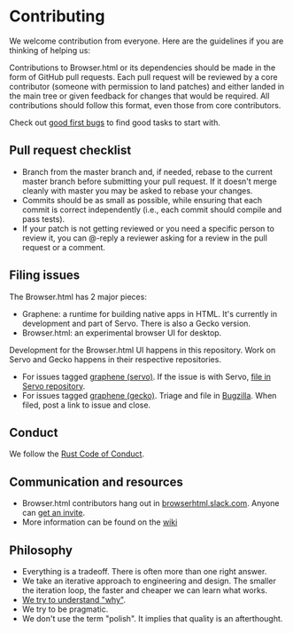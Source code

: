 # Contributing

We welcome contribution from everyone. Here are the guidelines if you are thinking of helping us:

Contributions to Browser.html or its dependencies should be made in the form of GitHub pull requests. Each pull request will be reviewed by a core contributor (someone with permission to land patches) and either landed in the main tree or given feedback for changes that would be required. All contributions should follow this format, even those from core contributors.

Check out [good first bugs](https://github.com/mozilla/browser.html/labels/good%20first%20bug) to find good tasks to start with.


## Pull request checklist

- Branch from the master branch and, if needed, rebase to the current master branch before submitting your pull request. If it doesn't merge cleanly with master you may be asked to rebase your changes.
- Commits should be as small as possible, while ensuring that each commit is correct independently (i.e., each commit should compile and pass tests).
- If your patch is not getting reviewed or you need a specific person to review it, you can @-reply a reviewer asking for a review in the pull request or a comment.


## Filing issues

The Browser.html has 2 major pieces:

- Graphene: a runtime for building native apps in HTML. It's currently in development and part of Servo. There is also a Gecko version.
- Browser.html: an experimental browser UI for desktop.

Development for the Browser.html UI happens in this repository. Work on Servo and Gecko happens in their respective repositories.

* For issues tagged [graphene (servo)](https://github.com/mozilla/browser.html/labels/graphene%20%28servo%29). If the issue is with Servo, [file in Servo repository](https://github.com/servo/servo/issues/).
* For issues tagged [graphene (gecko)](https://github.com/mozilla/browser.html/labels/graphene%20%gecko%29). Triage and file in [Bugzilla](http://bugzilla.mozilla.org/). When filed, post a link to issue and close.


## Conduct

We follow the [Rust Code of Conduct](https://www.rust-lang.org/conduct.html).


## Communication and resources

- Browser.html contributors hang out in [browserhtml.slack.com](https://browserhtml.slack.com). Anyone can [get an invite](https://browserhtml-slackin.herokuapp.com/).
- More information can be found on the [wiki](https://github.com/mozilla/browser.html/wiki)


## Philosophy

* Everything is a tradeoff. There is often more than one right answer.
* We take an iterative approach to engineering and design. The smaller the iteration loop, the faster and cheaper we can learn what works.
* [We try to understand "why"](https://en.wikipedia.org/wiki/5_Whys).
* We try to be pragmatic.
* We don't use the term "polish". It implies that quality is an afterthought.
